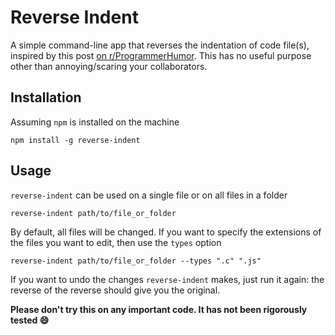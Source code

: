 # Reverse Indent

A simple command-line app that reverses the indentation of code file(s), inspired by this post [on r/ProgrammerHumor](https://www.reddit.com/r/ProgrammerHumor/comments/rsltjk/i_present_you_guys_4_space_indentation/?utm_source=share&utm_medium=ios_app&utm_name=iossmf). This has no useful purpose other than annoying/scaring your collaborators. 

## Installation
Assuming `npm` is installed on the machine
```
npm install -g reverse-indent
```

## Usage
`reverse-indent` can be used on a single file or on all files in a folder
```
reverse-indent path/to/file_or_folder
```
By default, all files will be changed. If you want to specify the extensions of the files you want to edit, then use the `types` option
```
reverse-indent path/to/file_or_folder --types ".c" ".js"
```
If you want to undo the changes `reverse-indent` makes, just run it again: the reverse of the reverse should give you the original.

<strong> Please don't try this on any important code. It has not been rigorously tested 😄</strong>